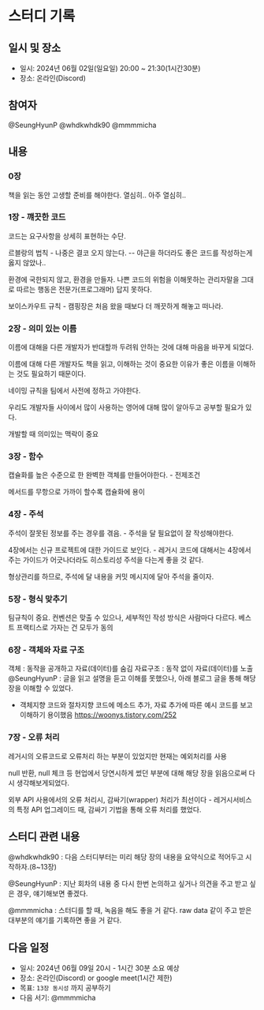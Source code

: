 # 스터디 기록

## 일시 및 장소

- 일시: 2024년 06월 02일(일요일) 20:00 ~ 21:30(1시간30분)
- 장소: 온라인(Discord)

## 참여자

@SeungHyunP @whdkwhdk90 @mmmmicha

## 내용

### 0장
책을 읽는 동안 고생할 준비를 해야한다. 열심히.. 아주 열심히..

### 1장 - 꺠끗한 코드
코드는 요구사항을 상세히 표현하는 수단.

르블랑의 법칙 - 나중은 결코 오지 않는다.
-- 야근을 하더라도 좋은 코드를 작성하는게 옳지 않았나..

환경에 국한되지 않고, 환경을 만들자.
나쁜 코드의 위험을 이해못하는 관리자말을 그대로 따르는 행동은 전문가(프로그래머) 답지 못하다.

보이스카우트 규칙 - 캠핑장은 처음 왔을 때보다 더 깨끗하게 해놓고 떠나라.

### 2장 - 의미 있는 이름
이름에 대해을 다른 개발자가 반대할까 두려워 안하는 것에 대해 마음을 바꾸게 되었다.

이름에 대해 다른 개발자도 책을 읽고, 이해하는 것이 중요한 이유가 좋은 이름을 이해하는 것도 필요하기 때문이다.

네이밍 규칙을 팀에서 사전에 정하고 가야한다.

우리도 개발자들 사이에서 많이 사용하는 영어에 대해 많이 알아두고 공부할 필요가 있다.

개발할 때 의미있는 맥락이 중요

### 3장 - 함수
캡슐화를 높은 수준으로 한 완벽한 객체를 만들어야한다. - 전제조건

메서드를 무항으로 가까이 할수록 캡슐화에 용이

### 4장 - 주석
주석이 잘못된 정보를 주는 경우를 겪음. - 주석을 달 필요없이 잘 작성해야한다.

4장에서는 신규 프로젝트에 대한 가이드로 보인다. - 레거시 코드에 대해서는 4장에서 주는 가이드가 어긋나더라도 히스토리성 주석을 다는게 좋을 것 같다.

형상관리를 하므로, 주석에 달 내용을 커밋 메시지에 달아 주석을 줄이자.

### 5장 - 형식 맞추기
팀규칙이 중요.
컨벤션은 맞출 수 있으나, 세부적인 작성 방식은 사람마다 다르다.
베스트 프랙티스로 가자는 건 모두가 동의

### 6장 - 객체와 자료 구조
객체 : 동작을 공개하고 자료(데이터)를 숨김
자료구조 : 동작 없이 자료(데이터)를 노출
@SeungHyunP : 글을 읽고 설명을 듣고 이해를 못했으나, 아래 블로그 글을 통해 해당 장을 이해할 수 있었다.
- 객체지향 코드와 절차지향 코드에 메소드 추가, 자료 추가에 따른 예시 코드를 보고 이해하기 용이했음
https://woonys.tistory.com/252

### 7장 - 오류 처리
레거시의 오류코드로 오류처리 하는 부분이 있었지만 현재는 예외처리를 사용

null 반환, null 체크 등 현업에서 당연시하게 썼던 부분에 대해 해당 장을 읽음으로써 다시 생각해보게되었다.

외부 API 사용에서의 오류 처리시, 감싸기(wrapper) 처리가 최선이다 - 레거시서비스의 특정 API 업그레이드 때, 감싸기 기법을 통해 오류 처리를 했었다.


## 스터디 관련 내용
@whdkwhdk90 : 다음 스터디부터는 미리 해당 장의 내용을 요약식으로 적어두고 시작하자.(8~13장)

@SeungHyunP : 지난 회차의 내용 중 다시 한번 논의하고 싶거나 의견을 주고 받고 싶은 경우, 얘기해보면 좋겠다.

@mmmmicha : 스터디를 할 때, 녹음을 해도 좋을 거 같다. raw data 같이 주고 받은 대부분의 얘기를 기록하면 좋을 거 같다.

## 다음 일정

- 일시: 2024년 06월 09일 20시 - 1시간 30분 소요 예상
- 장소: 온라인(Discord) or google meet(1시간 제한)
- 목표: `13장 동시성` 까지 공부하기
- 다음 서기: @mmmmicha